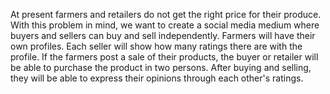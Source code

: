 
At present farmers and retailers do not get the right price for their produce. With this
problem in mind, we want to create a social media medium where buyers and sellers can
buy and sell independently. Farmers will have their own profiles. Each seller will show
how many ratings there are with the profile. If the farmers post a sale of their products,
the buyer or retailer will be able to purchase the product in two persons. After buying and
selling, they will be able to express their opinions through each other's ratings.
